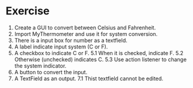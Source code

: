# Exercise

  1. Create a GUI to convert between Celsius and Fahrenheit.
  2. Import MyThermometer and use it for system conversion.
  3. There is a input box for number as a textfield.
  4. A label indicate input system (C or F).
  5. A checkbox to indicate C or F.
    5.1 When it is checked, indicate F.
    5.2 Otherwise (unchecked) indicates C.
    5.3 Use action listener to change the system indicator.
  6. A button to convert the input.
  7. A TextField as an output.
   7.1 Thist textfield cannot be edited.
